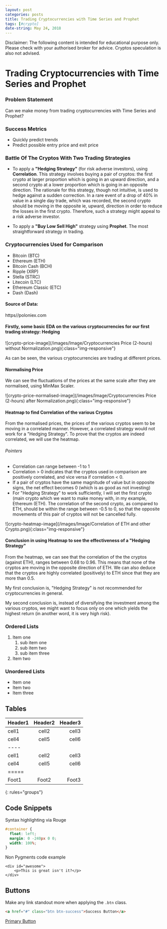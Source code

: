 ```yaml
---
layout: post
categories: posts
title: Trading Cryptocurrencies with Time Series and Prophet
tags: [#crypto]
date-string: May 24, 2018
---
```


Disclaimer:
The following content is intended for educational purpose only. Please check with your authorised broker for advice.
Cryptos speculation is also not advised.

# Trading Cryptocurrencies with Time Series and Prophet

### Problem Statement

Can we make money from trading cryptocurrencies with Time Series and Prophet?

### Success Metrics

* Quickly predict trends
* Predict possible entry price and exit price

### Battle Of The Cryptos With Two Trading Strategies

* To apply a **"Hedging Strategy"** (for risk adverse investors), using **Correlation**.
This strategy involves buying a pair of cryptos: the first crypto at larger proportion which is going in an upward direction, and a second crypto at a lower proportion which is going in an opposite direction. The rationale for this strategy, though not intuitive, is used to hedge against a sudden correction. In a rare event of a drop of 40% in value in a single day trade, which was recorded, the second crypto should be moving in the opposite ie, upward, direction in order to reduce the losses in the first crypto. Therefore, such a strategy might appeal to a risk adverse investor.

* To apply a **"Buy Low Sell High"** strategy using **Prophet**.
The most straightforward strategy in trading.

### Cryptocurrencies Used for Comparison

* Bitcoin (BTC)
* Ethereum (ETH)
* Bitcoin Cash (BCH)
* Ripple (XRP)
* Stella (STRC)
* Litecoin (LTC)
* Ethereum  Classic (ETC)
* Dash (Dash)

#### Source of Data: 
https//poloniex.com

#### Firstly, some basic EDA on the various cryptocurrencies for our first trading strategy: **Hedging**

![crypto-price-image](/images/Image/Cryptocurrencies Price (2-hours) without Normalization.png){:class="img-responsive"}

As can be seen, the various cryptocurrencies are trading at different prices.

#### Normalising Price

We can see the fluctuations of the prices at the same scale after they are normalised, using MinMax Scaler.

![crypto-price-normalised-image](/images/Image/Cryptocurrencies Price (2-hours) after Normalization.png){:class="img-responsive"}

#### Heatmap to find Correlation of the various Cryptos

From the normalised prices, the prices of the various cryptos seem to be moving in a correlated manner. However, a correlated strategy 
would not work for a "Hedging Strategy". To prove that the cryptos are indeed correlated, we will use the heatmap.

###### Pointers

* Correlation can range between -1 to 1
* Correlation > 0 indicates that the cryptos used in comparison are positively correlated, and vice versa if correlation < 0.
* If a pair of cryptos have the same magnitude of value but in opposite signs, the net effect becomes 0 (which is as good as not investing)
* For "Hedging Strategy" to work sufficiently, I will set the first crypto (main crypto which we want to make money with, in my example, Ethereum (ETH). The correlation of the second crypto, as compared to ETH, should be within the range between -0.5 to 0, so that the opposite movements of this pair of cryptos will not be cancelled fully.

![crypto-heatmap-image](/images/Image/Correlation of ETH and other Crypto.png){:class="img-responsive"}

#### Conclusion in using Heatmap to see the effectiveness of a "Hedging Strategy"

From the heatmap, we can see that the correlation of the the cryptos (against ETH), ranges between 0.68 to 0.96. This means that none of the cryptos are moving in the opposite direction of ETH. We can also deduce that the cryptos are highly correlated (positively) to ETH since that they are more than 0.5.

My first conclusion is, "Hedging Strategy" is not recommended for cryptocurrencies in general. 

My second conclusion is, instead of diversifying the investment among the various cryptos, we might want to focus only on one which yields the highest return (in another word, it is very high risk).



### Ordered Lists

1. Item one
   1. sub item one
   2. sub item two
   3. sub item three
2. Item two

### Unordered Lists

* Item one
* Item two
* Item three

## Tables

| Header1 | Header2 | Header3 |
|:--------|:-------:|--------:|
| cell1   | cell2   | cell3   |
| cell4   | cell5   | cell6   |
|----
| cell1   | cell2   | cell3   |
| cell4   | cell5   | cell6   |
|=====
| Foot1   | Foot2   | Foot3
{: rules="groups"}

## Code Snippets

Syntax highlighting via Rouge

```css
#container {
  float: left;
  margin: 0 -240px 0 0;
  width: 100%;
}
```

Non Pygments code example

    <div id="awesome">
        <p>This is great isn't it?</p>
    </div>

## Buttons

Make any link standout more when applying the `.btn` class.

```html
<a href="#" class="btn btn-success">Success Button</a>
```

<div markdown="0"><a href="#" class="btn">Primary Button</a></div>
